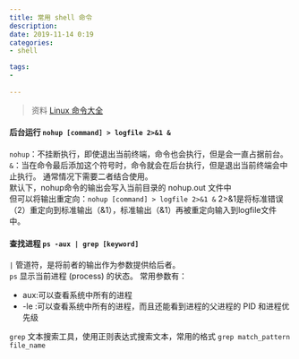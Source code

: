 ```yaml
---
title: 常用 shell 命令
description:  
date: 2019-11-14 0:19  
categories:
- shell   

tags:  
-   
 
---
```

> 资料 [Linux 命令大全](https://man.linuxde.net)


#### 后台运行 `nohup [command] > logfile 2>&1 &`
`nohup`：不挂断执行，即使退出当前终端，命令也会执行，但是会一直占据前台。   
`&`：当在命令最后添加这个符号时，命令就会在后台执行，但是退出当前终端会中止执行。
通常情况下需要二者结合使用。  
默认下，nohup命令的输出会写入当前目录的 nohup.out 文件中    
但可以将输出重定向：`nohup [command] > logfile 2>&1 &`
 2>&1是将标准错误（2）重定向到标准输出（&1），标准输出（&1）再被重定向输入到logfile文件中。
 
 #### 查找进程 `ps -aux | grep [keyword]`  
 `|` 管道符，是将前者的输出作为参数提供给后者。   
 `ps` 显示当前进程 (process) 的状态。 常用参数有：
  - aux:可以查看系统中所有的进程   
  - -le :可以查看系统中所有的进程，而且还能看到进程的父进程的 PID 和进程优先级  
  
  `grep` 文本搜索工具，使用正则表达式搜索文本，常用的格式 `grep match_pattern file_name` 